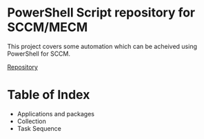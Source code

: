 
# PowerShell Script repository for SCCM/MECM

This project covers some automation which can be acheived using PowerShell for SCCM. 

[Repository](https://github.com/POWERSHELLCAM/System-Center-Configuration-Manager)


# Table of Index
  - Applications and packages
  - Collection
  - Task Sequence
